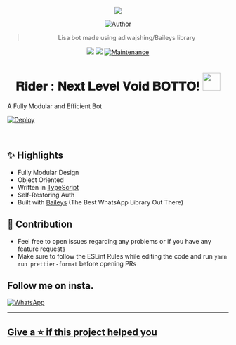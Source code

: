 <div align="center">

  <img src="https://c.tenor.com/ttJGTNKzeeMAAAAC/medusa-medusa-rider.gif" border="0"></a>
  
  <p align="center">
  <a href="https://github.com/Pain77"><img title="Author" src="https://img.shields.io/badge/Author-P--A--I--N-blue.svg?style=for-the-badge&logo=github" /></a>
</p>
  
> Lisa bot made using adiwajshing/Baileys library
 <p>
  <img src ="https://img.shields.io/badge/npm-v8.1.3-green" />
  <img src="https://img.shields.io/badge/node-%3E%3D15.0.2-green" />
   <a href="https://github.com/justpiple/whatsapp-bot/commit-activity" target="_blank">
    <img alt="Maintenance" src="https://img.shields.io/badge/Maintained%3F-Yes-green" />
  </a>
</p>


<h1 align="center">𝐑𝐢𝐝𝐞𝐫 : 𝐍𝐞𝐱𝐭 𝐋𝐞𝐯𝐞𝐥 𝐕𝐨𝐢𝐝 𝐁𝐎𝐓𝐓𝐎! <img src="https://64.media.tumblr.com/6353bc254285f22abbeaf5653a2e133d/0a4aca37e117c27e-fe/s540x810/e1a81a3d48c2adbf0c3c5502bb95cfa24bbfff6e.gifv" style="border-radius:5;" width="40px" alt=""><br></h1>
<p align="center">


<div align="left">
  
A Fully Modular and Efficient Bot <br>
  
[![Deploy](https://www.herokucdn.com/deploy/button.png)](https://heroku.com/deploy?template=https://github.com/Pain77/Rider)



<div align="left">
<br/>

## ✨ Highlights

-   Fully Modular Design
-   Object Oriented
-   Written in [TypeScript](https://www.typescriptlang.org/)
-   Self-Restoring Auth
-   Built with [Baileys](https://github.com/adiwajshing/baileys) (The Best
    WhatsApp Library Out There)
    
## 💪 Contribution

-   Feel free to open issues regarding any problems or if you have any feature
    requests
-   Make sure to follow the ESLint Rules while editing the code and run
    `yarn run prettier-format` before opening PRs

## Follow me on insta.
<p align="left">
<a href="https://api.whatsapp.com/send?phone=919662713165&text=♨️+ʟɪꜰᴇ ꜱᴜᴄᴋꜱ™" target="_blank"><img src="https://img.shields.io/badge/Whatsapp-%808080.svg?&style=for-the-badge&logo=Whatsapp&logoColor=white" alt="WhatsApp"><br>
    
--------

## Give a ⭐ if this project helped you
